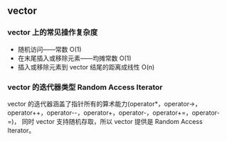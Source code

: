 ## vector

### vector 上的常见操作复杂度

* 随机访问——常数 O(1)
* 在末尾插入或移除元素——均摊常数 O(1)
* 插入或移除元素到 vector 结尾的距离成线性 O(n)

### vector 的迭代器类型 Random Access Iterator

vector 的迭代器涵盖了指针所有的算术能力(operator*，operator->，operator++，operator--，operator+，operator-，operator+=，operator-=)，
同时 vector 支持随机存取，所以 vector 提供是 Random Access Iterator。
